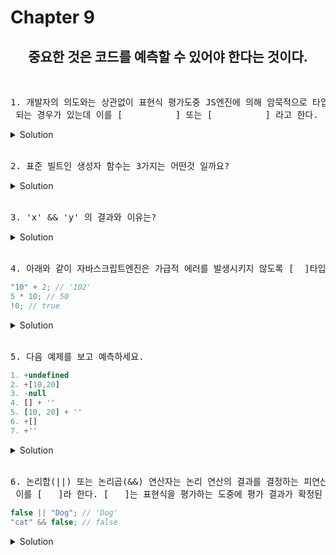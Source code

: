 # Chapter 9

<h2 align="center">중요한 것은 코드를 예측할 수 있어야 한다는 것이다.</h2>
<br>

<pre>1. 개발자의 의도와는 상관없이 표현식 평가도중 JS엔진에 의해 암묵적으로 타입이 반환<br> 되는 경우가 있는데 이를 [          ] 또는 [          ] 라고 한다.</pre>
   <details>
      <summary>Solution</summary>
        <strong>암묵적 타입 변환, 타입 강제 변환</strong><br>
   </details> 
<br>
<pre>2. 표준 빌트인 생성자 함수는 3가지는 어떤것 일까요?</pre>
   <details>
      <summary>Solution</summary>
        <strong>String , Number, Boolean <br>
        보통 생성자 함수는 new 연산자를 호출하여 사용하는데 위의 3가지 생성자 함수는<br>
        String(1) -> "1" , Number('123') -> 123 , Boolean('x') // true, <br> 
        Boolean('') // false 이런식으로 변환이 가능합니다.</strong><br>
   </details> 
<br>

<pre>3. 'x' && 'y' 의 결과와 이유는?</pre>
   <details>
      <summary>Solution</summary>
        <strong>답은 y <br>
        이유 : 첫번째 x 는 true 로 평가되지만, 이 시점 까지는 표현식을 평가할수 없다.
        두 번째 피연산자까지 표현식의 평가 결과를 결정하는데 평과 결과를 결정할수 없어서<br> 
        논리 연산 결과를 결정하는 두 번째 피연산자 즉 문자열 'y'를 그대로 반환합니다.</strong><br>
   </details> 
<br>

<pre>4. 아래와 같이 자바스크립트엔진은 가급적 에러를 발생시키지 않도록 [  ]타입 변환을 통해 표현식을 평가합니다.
</pre>

```js
"10" + 2; // '102'
5 * 10; // 50
!0; // true
```

<details>
   <summary>Solution</summary>
      <strong>암묵적</strong>
</details>

<br>

<pre>5. 다음 예제를 보고 예측하세요.
</pre>

```js
1. +undefined
2. +[10,20]
3. -null
4. [] + ''
5. [10, 20] + ''
6. +[]
7. +''
```

<details>
   <summary>Solution</summary>
<pre>
1. NaN
2. NaN
3. -0
4. ''
5. '10,20'
6. 0
7. 0
</pre>
<pre>[해설]
단항연산자(+,-)는 피연산자가 숫자 타입의 값이 아니면 숫자타입의 값으로 암묵적 타입 변환을 수행하는데, 빈 문자열(''), 빈 배열([]), null, false는 0,-0으로, true는 1,-1로 변환됩니다. 객체와 빈 배열이 아닌 배열, undefined는 변환되지 않아 NaN이 됩니다.
</pre>
</details>

<br>

<pre>6. 논리합(||) 또는 논리곱(&&) 연산자는 논리 연산의 결과를 결정하는 피연산자를 타입 변환하지 않고 그대로 변환합니다.<br> 이를 [   ]라 한다. [   ]는 표현식을 평가하는 도중에 평가 결과가 확정된 경우 나머지 평가 과정을 생략하는 것을 말합니다.
</pre>

```js
false || "Dog"; // 'Dog'
"cat" && false; // false
```

<details>
   <summary>Solution</summary>
      <strong>단축 평가(short-circuit evaluation)</strong>
</details>

<br>
